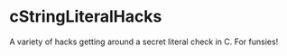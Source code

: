 cStringLiteralHacks
===================

A variety of hacks getting around a secret literal check in C. For funsies!
